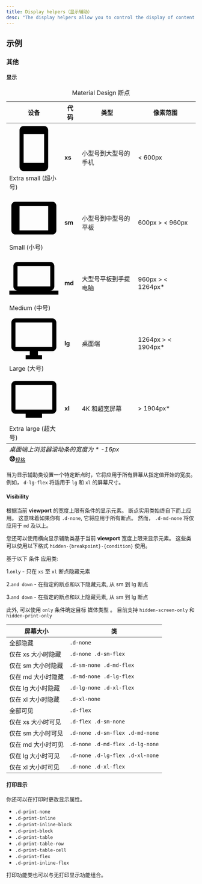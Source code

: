 ```yaml
---
title: Display helpers（显示辅助）
desc: "The display helpers allow you to control the display of content. This includes being conditionally visible based upon the current viewport, or the actual element display type."
---
```


## 示例

### 其他

#### 显示

<div
  class="overflow-hidden mb-12 overflow-hidden m-sheet m-sheet--outlined theme--light rounded"
>
  <div class="m-data-table theme--light">
    <div class="m-data-table__wrapper">
      <table>
        <caption class="pa-4">
          Material Design 断点
        </caption>
        <thead>
          <tr class="text-left">
            <th>设备</th>
            <th>代码</th>
            <th>类型</th>
            <th>像素范围</th>
          </tr>
        </thead>
        <tbody>
          <tr>
            <td>
              <span
                aria-hidden="true"
                class="m-icon notranslate m-icon--left theme--light"
                ><svg
                  xmlns="http://www.w3.org/2000/svg"
                  viewBox="0 0 24 24"
                  role="img"
                  aria-hidden="true"
                  class="m-icon__svg"
                >
                  <path
                    d="M17,19H7V5H17M17,1H7C5.89,1 5,1.89 5,3V21A2,2 0 0,0 7,23H17A2,2 0 0,0 19,21V3C19,1.89 18.1,1 17,1Z"
                  ></path></svg></span
              ><span>Extra small (超小号)</span>
            </td>
            <td><strong>xs</strong></td>
            <td>小型号到大型号的手机</td>
            <td>&lt; 600px</td>
          </tr>
          <tr>
            <td>
              <span
                aria-hidden="true"
                class="m-icon notranslate m-icon--left theme--light"
                ><svg
                  xmlns="http://www.w3.org/2000/svg"
                  viewBox="0 0 24 24"
                  role="img"
                  aria-hidden="true"
                  class="m-icon__svg"
                >
                  <path
                    d="M19,18H5V6H19M21,4H3C1.89,4 1,4.89 1,6V18A2,2 0 0,0 3,20H21A2,2 0 0,0 23,18V6C23,4.89 22.1,4 21,4Z"
                  ></path></svg></span
              ><span>Small (小号)</span>
            </td>
            <td><strong>sm</strong></td>
            <td>小型号到中型号的平板</td>
            <td>600px &gt; &lt; 960px</td>
          </tr>
          <tr>
            <td>
              <span
                aria-hidden="true"
                class="m-icon notranslate m-icon--left theme--light"
                ><svg
                  xmlns="http://www.w3.org/2000/svg"
                  viewBox="0 0 24 24"
                  role="img"
                  aria-hidden="true"
                  class="m-icon__svg"
                >
                  <path
                    d="M4,6H20V16H4M20,18A2,2 0 0,0 22,16V6C22,4.89 21.1,4 20,4H4C2.89,4 2,4.89 2,6V16A2,2 0 0,0 4,18H0V20H24V18H20Z"
                  ></path></svg></span
              ><span>Medium (中号)</span>
            </td>
            <td><strong>md</strong></td>
            <td>大型号平板到手提电脑</td>
            <td>960px &gt; &lt; 1264px*</td>
          </tr>
          <tr>
            <td>
              <span
                aria-hidden="true"
                class="m-icon notranslate m-icon--left theme--light"
                ><svg
                  xmlns="http://www.w3.org/2000/svg"
                  viewBox="0 0 24 24"
                  role="img"
                  aria-hidden="true"
                  class="m-icon__svg"
                >
                  <path
                    d="M21,16H3V4H21M21,2H3C1.89,2 1,2.89 1,4V16A2,2 0 0,0 3,18H10V20H8V22H16V20H14V18H21A2,2 0 0,0 23,16V4C23,2.89 22.1,2 21,2Z"
                  ></path></svg></span
              ><span>Large (大号)</span>
            </td>
            <td><strong>lg</strong></td>
            <td>桌面端</td>
            <td>1264px &gt; &lt; 1904px*</td>
          </tr>
          <tr>
            <td>
              <span
                aria-hidden="true"
                class="m-icon notranslate m-icon--left theme--light"
                ><svg
                  xmlns="http://www.w3.org/2000/svg"
                  viewBox="0 0 24 24"
                  role="img"
                  aria-hidden="true"
                  class="m-icon__svg"
                >
                  <path
                    d="M21,17H3V5H21M21,3H3A2,2 0 0,0 1,5V17A2,2 0 0,0 3,19H8V21H16V19H21A2,2 0 0,0 23,17V5A2,2 0 0,0 21,3Z"
                  ></path></svg></span
              ><span>Extra large (超大号)</span>
            </td>
            <td><strong>xl</strong></td>
            <td>4K 和超宽屏幕</td>
            <td>&gt; 1904px*</td>
          </tr>
        </tbody>
        <tfoot>
          <tr>
            <td colspan="4" class="text-caption text-center grey--text">
              <em>桌面端上浏览器滚动条的宽度为 * -16px </em>
            </td>
          </tr>
          <tr>
            <td colspan="4" class="text-right text--secondary">
              <small class="d-block mr-n1 mb-n6"
                ><a
                  href="https://material.io/design/layout/responsive-layout-grid.html"
                  rel="noopener noreferrer"
                  target="_blank"
                  class="text-decoration-none d-inline-flex align-center"
                  ><span
                    aria-hidden="true"
                    class="m-icon notranslate mr-1 theme--light"
                    style="
                      font-size: 16px;
                      height: 16px;
                      width: 16px;
                      color: inherit;
                    "
                    ><svg
                      xmlns="http://www.w3.org/2000/svg"
                      viewBox="0 0 24 24"
                      role="img"
                      aria-hidden="true"
                      class="m-icon__svg"
                      style="font-size: 16px; height: 16px; width: 16px"
                    >
                      <path
                        d="M21,12C21,9.97 20.33,8.09 19,6.38V17.63C20.33,15.97 21,14.09 21,12M17.63,19H6.38C7.06,19.55 7.95,20 9.05,20.41C10.14,20.8 11.13,21 12,21C12.88,21 13.86,20.8 14.95,20.41C16.05,20 16.94,19.55 17.63,19M11,17L7,9V17H11M17,9L13,17H17V9M12,14.53L15.75,7H8.25L12,14.53M17.63,5C15.97,3.67 14.09,3 12,3C9.91,3 8.03,3.67 6.38,5H17.63M5,17.63V6.38C3.67,8.09 3,9.97 3,12C3,14.09 3.67,15.97 5,17.63M23,12C23,15.03 21.94,17.63 19.78,19.78C17.63,21.94 15.03,23 12,23C8.97,23 6.38,21.94 4.22,19.78C2.06,17.63 1,15.03 1,12C1,8.97 2.06,6.38 4.22,4.22C6.38,2.06 8.97,1 12,1C15.03,1 17.63,2.06 19.78,4.22C21.94,6.38 23,8.97 23,12Z"
                      ></path></svg></span
                  ><span>规格</span></a
                ></small
              >
            </td>
          </tr>
        </tfoot>
      </table>
    </div>
  </div>
</div>

当为显示辅助类设置一个特定断点时，它将应用于所有屏幕从指定值开始的宽度。 例如， `d-lg-flex` 将适用于 `lg` 和 `xl` 的屏幕尺寸。

<masa-example file="Examples.styles_and_animations.display_helpers.Show"></masa-example>

#### Visibility

根据当前 **viewport** 的宽度上限有条件的显示元素。 断点实用类始终自下而上应用。 这意味着如果你有 `.d-none`, 它将应用于所有断点。 然而， `.d-md-none` 将仅应用于 `md` 及以上。

您还可以使用横向显示辅助类基于当前 **viewport** 宽度上限来显示元素。 这些类可以使用以下格式 `hidden-{breakpoint}-{condition}` 使用。

基于以下 条件 应用类:

1.`only` - 只在 `xs` 至 `xl` 断点隐藏元素

2.`and down` - 在指定的断点和以下隐藏元素, 从 sm 到 lg 断点

3.`and down` - 在指定的断点和以上隐藏元素, 从 sm 到 lg 断点

此外, 可以使用 `only` 条件确定目标 媒体类型 。 目前支持 `hidden-screen-only` 和 `hidden-print-only`

<div
  class="overflow-hidden mb-4 m-sheet m-sheet--outlined theme--light rounded"
>
  <div class="m-data-table theme--light">
    <div class="m-data-table__wrapper">
      <table>
        <thead>
          <tr>
            <th>屏幕大小</th>
            <th>类</th>
          </tr>
        </thead>
        <tbody>
          <tr>
            <td>全部隐藏</td>
            <td><code>.d-none</code></td>
          </tr>
          <tr>
            <td>仅在 xs 大小时隐藏</td>
            <td><code>.d-none .d-sm-flex</code></td>
          </tr>
          <tr>
            <td>仅在 sm 大小时隐藏</td>
            <td><code>.d-sm-none .d-md-flex</code></td>
          </tr>
          <tr>
            <td>仅在 md 大小时隐藏</td>
            <td><code>.d-md-none .d-lg-flex</code></td>
          </tr>
          <tr>
            <td>仅在 lg 大小时隐藏</td>
            <td><code>.d-lg-none .d-xl-flex</code></td>
          </tr>
          <tr>
            <td>仅在 xl 大小时隐藏</td>
            <td><code>.d-xl-none</code></td>
          </tr>
          <tr>
            <td>全部可见</td>
            <td><code>.d-flex</code></td>
          </tr>
          <tr>
            <td>仅在 xs 大小时可见</td>
            <td><code>.d-flex .d-sm-none</code></td>
          </tr>
          <tr>
            <td>仅在 sm 大小时可见</td>
            <td><code>.d-none .d-sm-flex .d-md-none</code></td>
          </tr>
          <tr>
            <td>仅在 md 大小时可见</td>
            <td><code>.d-none .d-md-flex .d-lg-none</code></td>
          </tr>
          <tr>
            <td>仅在 lg 大小时可见</td>
            <td><code>.d-none .d-lg-flex .d-xl-none</code></td>
          </tr>
          <tr>
            <td>仅在 xl 大小时可见</td>
            <td><code>.d-none .d-xl-flex</code></td>
          </tr>
        </tbody>
      </table>
    </div>
  </div>
</div>

<masa-example file="Examples.styles_and_animations.display_helpers.Visibility"></masa-example>

#### 打印显示

你还可以在打印时更改显示属性。

* `.d-print-none`
* `.d-print-inline`
* `.d-print-inline-block`
* `.d-print-block`
* `.d-print-table`
* `.d-print-table-row`
* `.d-print-table-cell`
* `.d-print-flex`
* `.d-print-inline-flex`

打印功能类也可以与无打印显示功能组合。

<masa-example file="Examples.styles_and_animations.display_helpers.PrintDisplay"></masa-example>

